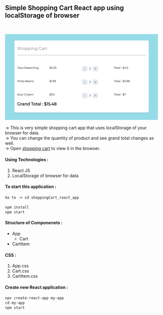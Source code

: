 ## Simple Shopping Cart React app using localStorage of browser

<br/>

![Alt text](https://github.com/jaypatel0717/shoppingCart_react_app/blob/main/public/homescreen.png)

-> This is very simple shopping cart app that uses localStorage of your browser for data. <br/>
-> You can change the quantity of product and see grand total changes as well. <br/>
-> Open [shopping cart](https://main.d3laab1ebgnsvf.amplifyapp.com/) to view it in the browser.

#### Using Technologies :

1. React JS
2. LocalStorage of browser for data

#### To start this application :

```
Go to -> cd shoppingCart_react_app

npm install
npm start
```

#### Structure of Componenets :

- App
  - Cart
- CartItem

#### CSS :

1. App.css
2. Cart.css
3. CartItem.css

#### Create new React application :

```
npx create-react-app my-app
cd my-app
npm start

```
